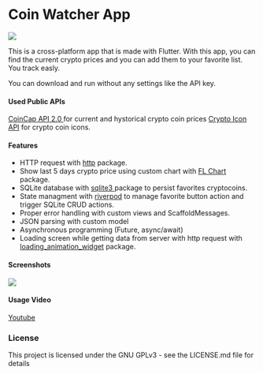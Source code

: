 # Coin Watcher App
![](https://i.imgur.com/55X4sEF.png)

This is a cross-platform app that is made with Flutter. With this app, you can find the current crypto prices and you can add them to your favorite list. You track easly.

You can download and run without any settings like the API key.

#### Used Public APIs
[CoinCap API 2.0 ](https://docs.coincap.io/)for current and hystorical crypto coin prices
[Crypto Icon API](https://coinicons-api.vercel.app) for crypto coin icons.


#### Features
- HTTP request with [http](https://pub.dev/packages/http "http") package.
- Show last 5 days crypto price using custom chart with [FL Chart](https://pub.dev/packages/fl_chart "FL Chart") package.
- SQLite database with [sqlite3 ](https://pub.dev/packages/sqlite3 "sqlite3 ") package to persist favorites cryptocoins.
- State managment with [riverpod](https://pub.dev/packages/flutter_riverpod "riverpod") to manage favorite button action and trigger SQLite CRUD actions.
- Proper error handling with custom views and ScaffoldMessages.
- JSON parsing with custom model
- Asynchronous programming (Future, async/await)
- Loading screen while getting data from server with http request with [loading_animation_widget](https://pub.dev/packages/loading_animation_widget "loading_animation_widget") package.

#### Screenshots

![](https://i.imgur.com/cj5NxGP.png)

#### Usage Video
[Youtube](https://www.youtube.com/watch?v=VUyO2ePrtBU "Youtube")

### License

This project is licensed under the GNU GPLv3 - see the LICENSE.md file for details

